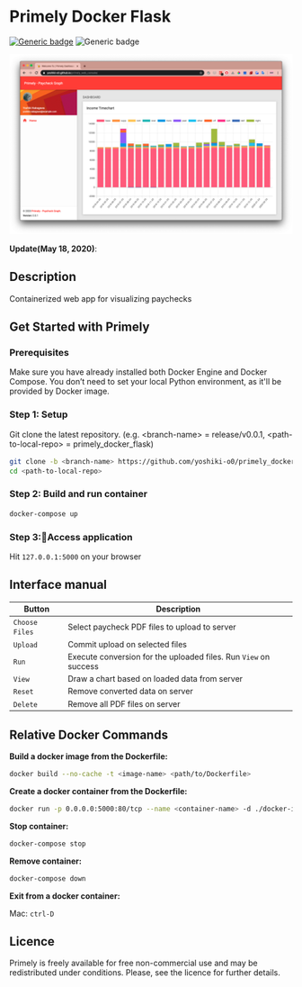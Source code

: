 # Primely Docker Flask

<!-- ##### Analyse your paycheck -->

[![Generic badge](https://img.shields.io/badge/python-v3.7.4-336E9F.svg)](https://shields.io/)
![Generic badge](https://img.shields.io/badge/flask-v1.1.2-red)

![Theme image](artworks/pay_web.jpg)

**Update(May 18, 2020)**:

## Description

Containerized web app for visualizing paychecks

## Get Started with Primely
<!-- TODO Update below dates every time you commit!  -->

### Prerequisites

Make sure you have already installed both Docker Engine and Docker Compose.
You don’t need to set your local Python environment,
as it'll be provided by Docker image.

### Step 1: Setup

Git clone the latest repository. (e.g. \<branch-name> = release/v0.0.1, \<path-to-local-repo> = primely_docker_flask)

```bash
git clone -b <branch-name> https://github.com/yoshiki-o0/primely_docker_flask.git
cd <path-to-local-repo>
```

### Step 2: Build and run container

```bash
docker-compose up
```

### Step 3:Access application

Hit `127.0.0.1:5000` on your browser

## Interface manual

| Button | Description |
|---|---|
| `Choose Files`| Select paycheck PDF files to upload to server|
| `Upload`| Commit upload on selected files|
| `Run`| Execute conversion for the uploaded files. Run `View` on success|
| `View`| Draw a chart based on loaded data from server|
| `Reset`| Remove converted data on server|
| `Delete`| Remove all PDF files on server|

## Relative Docker Commands

**Build a docker image from the Dockerfile:**

```bash
docker build --no-cache -t <image-name> <path/to/Dockerfile>
```

**Create a docker container from the Dockerfile:**

```bash
docker run -p 0.0.0.0:5000:80/tcp --name <container-name> -d ./docker-images/.dockerfile
```

**Stop container:**

```bash
docker-compose stop
```

**Remove container:**

```bash
docker-compose down
```

**Exit from a docker container:**

Mac:
`ctrl-D`

## Licence

Primely is freely available for free non-commercial use and may be redistributed under conditions. Please, see the licence for further details.
